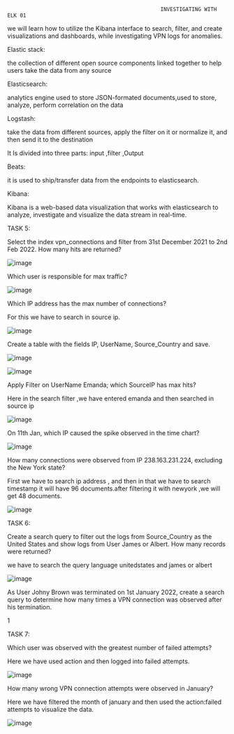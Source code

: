                                                      INVESTIGATING WITH  ELK 01

we will learn how to utilize the Kibana interface to search, filter, and create visualizations and dashboards, while investigating VPN logs for anomalies. 


Elastic stack:

the collection of different open source components linked together to help users take the data from any source
 
Elasticsearch:

analytics engine used to store JSON-formated documents,used to store, analyze, perform correlation on the data

Logstash:

take the data from different sources, apply the filter on it or normalize it, and then send it to the destination 

It Is divided into three parts: input ,filter ,Output

Beats:

it is used to ship/transfer data from the endpoints to elasticsearch.

Kibana:

Kibana is a web-based data visualization that works with elasticsearch to analyze, investigate and visualize the data stream in real-time.

TASK 5:

Select the index vpn_connections and filter from 31st December 2021 to 2nd Feb 2022. How many hits are returned?

![image](https://github.com/karthu12/cybersecurity-lab/assets/122804908/2282c54e-bbc8-4eff-b5a2-91f05a2f01f0)

Which user is responsible for max traffic?



![image](https://github.com/karthu12/cybersecurity-lab/assets/122804908/a85ee29c-837d-4d22-bb9e-80fe80cfe704)

Which IP address has the max number of connections?

For this we have to search in source ip.

![image](https://github.com/karthu12/cybersecurity-lab/assets/122804908/83d0b6fa-1f40-4231-ae6b-846ab50ed166)

Create a table with the fields IP, UserName, Source_Country and save.

![image](https://github.com/karthu12/cybersecurity-lab/assets/122804908/0ded427e-bb65-4a87-ac79-46b781df23bc)

![image](https://github.com/karthu12/cybersecurity-lab/assets/122804908/b58efb6f-a02f-49f1-a582-255357a459e4)

Apply Filter on UserName Emanda; which SourceIP has max hits?

Here in the search filter ,we have entered emanda and then searched in source ip 

![image](https://github.com/karthu12/cybersecurity-lab/assets/122804908/5d49fa06-351f-48fe-8382-823b21b0f227)

On 11th Jan, which IP caused the spike observed in the time chart?

![image](https://github.com/karthu12/cybersecurity-lab/assets/122804908/21ba073e-f840-4d3c-93b6-91ad7c086e42)

How many connections were observed from IP 238.163.231.224, excluding the New York state?

First we have to search ip address , and then in that we have to search timestamp it will have 96 documents.after filtering it with newyork ,we will get 48 documents. 

![image](https://github.com/karthu12/cybersecurity-lab/assets/122804908/75fbb0bc-eb27-4a51-bd10-98c89c3646e3)

TASK 6:

Create a search query to filter out the logs from Source_Country as the United States and show logs from User James or Albert. How many records were returned?

we have to search  the query language unitedstates and james or albert

![image](https://github.com/karthu12/cybersecurity-lab/assets/122804908/c0b2e373-8beb-4d4e-947f-7a2f967dd2e5)

As User Johny Brown was terminated on 1st January 2022, create a search query to determine how many times a VPN connection was observed after his termination.

1

TASK 7:

Which user was observed with the greatest number of failed attempts?

Here we have used action  and then logged into failed attempts.

![image](https://github.com/karthu12/cybersecurity-lab/assets/122804908/aef80681-3e4c-40aa-9998-a99ff6d18b5c)

How many wrong VPN connection attempts were observed in January?

Here  we have filtered the month of january and then used the action:failed attempts to visualize the data. 

![image](https://github.com/karthu12/cybersecurity-lab/assets/122804908/c99d54a1-04e8-45aa-b631-cc9e06dd6abb)







